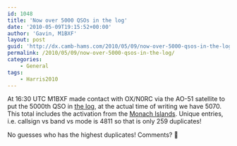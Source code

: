 ```yaml
---
id: 1048
title: 'Now over 5000 QSOs in the log'
date: '2010-05-09T19:15:52+00:00'
author: 'Gavin, M1BXF'
layout: post
guid: 'http://dx.camb-hams.com/2010/05/09/now-over-5000-qsos-in-the-log/'
permalink: /2010/05/09/now-over-5000-qsos-in-the-log/
categories:
    - General
tags:
    - Harris2010
---
```


At 16:30 UTC M1BXF made contact with OX/N0RC via the AO-51 satellite to put the 5000th QSO in [the log](http://dx.camb-hams.com/dx-peditions/harris-dxpedition-10/harris-2010-logbook/), at the actual time of writing we have 5070. This total includes the activation from the [Monach Islands](http://dx.camb-hams.com/dx-peditions/harris-dxpedition-10/harris-2010-monach-islands-iota-eu-111/). Unique entries, i.e. callsign vs band vs mode is 4811 so that is only 259 duplicates!

No guesses who has the highest duplicates! Comments? 🙂